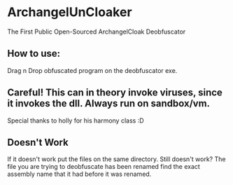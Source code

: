 # ArchangelUnCloaker
  The First Public Open-Sourced ArchangelCloak Deobfuscator
## How to use:
  Drag n Drop obfuscated program on the deobfuscator exe.
## Careful! This can in theory invoke viruses, since it invokes the dll. Always run on sandbox/vm.
 
 Special thanks to holly for his harmony class :D
 
 ## Doesn't Work
  If it doesn't work put the files on the same directory.
  Still doesn't work? The file you are trying to deobfuscate has been renamed
  find the exact assembly name that it had before it was renamed.
 
 